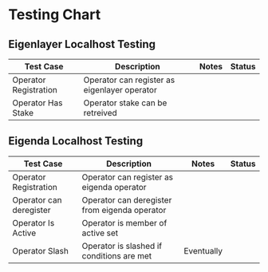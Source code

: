 # Testing Chart

## Eigenlayer Localhost Testing
| Test Case             | Description                                   | Notes | Status |
|-----------------------|-----------------------------------------------|-------|--------|
| Operator Registration | Operator can register as eigenlayer operator  |       |        |
| Operator Has Stake    | Operator stake can be retreived               |       |        |

## Eigenda Localhost Testing
| Test Case               | Description                                   | Notes      | Status |
|-------------------------|-----------------------------------------------|------------|--------|
| Operator Registration   | Operator can register as eigenda operator     |            |        |
| Operator can deregister | Operator can deregister from eigenda operator |            |        |
| Operator Is Active      | Operator is member of active set              |            |        |
| Operator Slash          | Operator is slashed if conditions are met     | Eventually |        |
